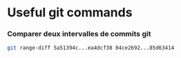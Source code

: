 # Useful git commands

### Comparer deux intervalles de commits git

```bash
git range-diff 5a51394c...ea4dcf38 04ce2692...85d63414
```